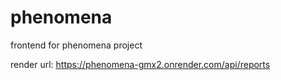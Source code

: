 # phenomena

frontend for phenomena project

render url: https://phenomena-gmx2.onrender.com/api/reports
